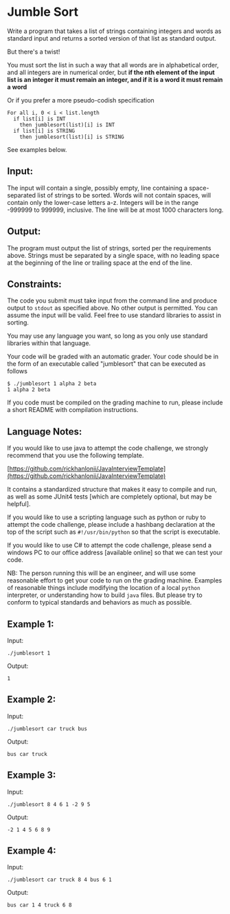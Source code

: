 # Jumble Sort

Write a program that takes a list of strings containing integers and words
as standard input and returns a sorted version of that list as standard output.

But there's a twist!

You must sort the list in such a way that all words are in alphabetical
order, and all integers are in numerical order, but **if the nth element of the input list is an integer it must remain an integer, and if it is a word it must remain a word**

Or if you prefer a more pseudo-codish specification

```
For all i, 0 < i < list.length
  if list[i] is INT
    then jumblesort(list)[i] is INT
  if list[i] is STRING
    then jumblesort(list)[i] is STRING
```

See examples below.


Input:
------

The input will contain a single, possibly empty, line containing a
space-separated list of strings to be sorted. Words will not contain
spaces, will contain only the lower-case letters a-z. Integers will be
in the range -999999 to 999999, inclusive. The line will be at most 1000
characters long.


Output:
-------

The program must output the list of strings, sorted per the requirements
above. Strings must be separated by a single space, with no leading
space at the beginning of the line or trailing space at the end of the
line.


Constraints:
------------

The code you submit must take input from the command line and produce output to
`stdout` as specified above. No other output is permitted. You can
assume the input will be valid. Feel free to use standard libraries to
assist in sorting.

You may use any language you want, so long as you only use standard libraries
within that language.

Your code will be graded with an automatic grader. Your code should be
in the form of an executable called "jumblesort" that can be executed as follows

```
$ ./jumblesort 1 alpha 2 beta
1 alpha 2 beta
```

If you code must be compiled on the grading machine to run, please include a short
README with compilation instructions.

Language Notes:
------------

If you would like to use java to attempt the code challenge, we strongly recommend that you
use the following template.

[https://github.com/rickhanlonii/JavaInterviewTemplate](https://github.com/rickhanlonii/JavaInterviewTemplate)

It contains a standardized structure that makes it easy to compile and run,
as well as some JUnit4 tests [which are completely optional, but may be helpful].

If you would like to use a scripting language such as python or ruby to attempt the code challenge,
please include a hashbang declaration at the top of the script such as `#!/usr/bin/python` so that
the script is executable.

If you would like to use C# to attempt the code challenge, please send a windows PC to our
office address [available online] so that we can test your code.

NB: The person running this will be an engineer, and will use some reasonable effort
to get your code to run on the grading machine. Examples of reasonable things include
modifying the location of a local `python` interpreter, or understanding how to build
`java` files. But please try to conform to typical standards and behaviors as much as possible.


Example 1:
----------
Input:

```
./jumblesort 1
```

Output:

```
1
```


Example 2:
----------
Input:

```
./jumblesort car truck bus
```

Output:

```
bus car truck
```


Example 3:
----------

Input:

```
./jumblesort 8 4 6 1 -2 9 5
```

Output:

```
-2 1 4 5 6 8 9
```


Example 4:
----------
Input:

```
./jumblesort car truck 8 4 bus 6 1
```

Output:

```
bus car 1 4 truck 6 8
```
